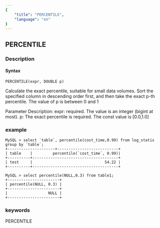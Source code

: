 ```yaml
---
{
    "title": "PERCENTILE",
    "language": "en"
}
---
```


<!-- 
Licensed to the Apache Software Foundation (ASF) under one
or more contributor license agreements.  See the NOTICE file
distributed with this work for additional information
regarding copyright ownership.  The ASF licenses this file
to you under the Apache License, Version 2.0 (the
"License"); you may not use this file except in compliance
with the License.  You may obtain a copy of the License at

  http://www.apache.org/licenses/LICENSE-2.0

Unless required by applicable law or agreed to in writing,
software distributed under the License is distributed on an
"AS IS" BASIS, WITHOUT WARRANTIES OR CONDITIONS OF ANY
KIND, either express or implied.  See the License for the
specific language governing permissions and limitations
under the License.
-->

## PERCENTILE
### Description
#### Syntax

`PERCENTILE(expr, DOUBLE p)`

Calculate the exact percentile, suitable for small data volumes. Sort the specified column in descending order first, and then take the exact p-th percentile. The value of p is between 0 and 1

Parameter Description:
expr: required. The value is an integer (bigint at most).
p: The exact percentile is required. The const value is [0.0,1.0]

### example
```
MySQL > select `table`, percentile(cost_time,0.99) from log_statis group by `table`;
+---------------------+---------------------------+
| table    |         percentile(`cost_time`, 0.99)|
+----------+--------------------------------------+
| test     |                                54.22 |
+----------+--------------------------------------+

MySQL > select percentile(NULL,0.3) from table1;
+-----------------------+
| percentile(NULL, 0.3) |
+-----------------------+
|                  NULL |
+-----------------------+

```

### keywords
PERCENTILE
